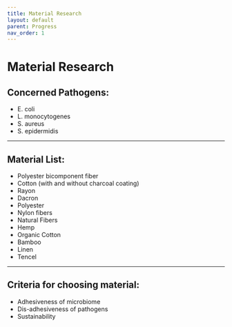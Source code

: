 ```yaml
---
title: Material Research
layout: default
parent: Progress
nav_order: 1
---
```


# Material Research

## Concerned Pathogens:
- E. coli
- L. monocytogenes
- S. aureus
- S. epidermidis

---

## Material List:
- Polyester bicomponent fiber 
- Cotton (with and without charcoal coating)
- Rayon
- Dacron
- Polyester
- Nylon fibers
- Natural Fibers
- Hemp
- Organic Cotton
- Bamboo
- Linen
- Tencel

---

## Criteria for choosing material:
- Adhesiveness of microbiome
- Dis-adhesiveness of pathogens
- Sustainability
